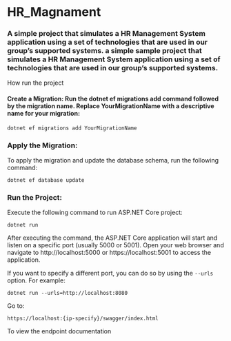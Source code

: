 # HR_Magnament

### A simple  project that simulates a HR Management System application using a set of technologies that are used in our group’s supported systems.  a simple sample project that simulates a HR Management System application using a set of technologies that are used in our group’s supported systems.  

How run the project
#### Create a Migration: Run the dotnet ef migrations add command followed by the migration name. Replace YourMigrationName with a descriptive name for your migration:
```
dotnet ef migrations add YourMigrationName
```

### Apply the Migration: 
To apply the migration and update the database schema, run the following command:
```
dotnet ef database update
```

### Run the Project: 
Execute the following command to run ASP.NET Core project:
```
dotnet run
```

After executing the command, the ASP.NET Core application will start and listen on a specific port (usually 5000 or 5001). Open your web browser and navigate to http://localhost:5000 or https://localhost:5001 to access the application.

If you want to specify a different port, you can do so by using the `--urls` option. For example:
```
dotnet run --urls=http://localhost:8080
```

Go to:
```
https://localhost:{ip-specify}/swagger/index.html
```

To view the endpoint documentation